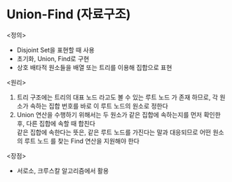 # Union-Find (자료구조)

<정의>
- Disjoint Set을 표현할 때 사용
- 초기화, Union, Find로 구현
- 상호 배타적 원소들을 배열 또는 트리를 이용해 집합으로 표현

<원리>
1. 트리 구조에는 트리의 대표 노드 라고도 볼 수 있는 루트 노드 가 존재 하므로, 각 원소가 속하는 집합 번호를 바로 이 루트 노드의 원소로 정한다<br>
2. Union 연산을 수행하기 위해서는 두 원소가 같은 집합에 속하는지를 먼저 확인한 후, 다른 집합에 속할 때 합친다<br>
같은 집합에 속한다는 뜻은, 같은 루트 노드를 가진다는 말과 대응되므로 어떤 원소의 루트 노드 를 찾는 Find 연산을 지원해야 한다<br>

<장점>
- 서로소, 크루스칼 알고리즘에서 활용<br>

